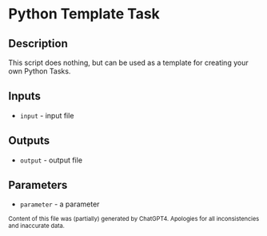 # Python Template Task
## Description
This script does nothing, but can be used as a template for creating your own Python Tasks.

## Inputs
- `input` - input file

## Outputs
- `output` - output file

## Parameters
- `parameter` - a parameter

<sub>Content of this file was (partially) generated by ChatGPT4. Apologies for all inconsistencies and inaccurate data.</sub>